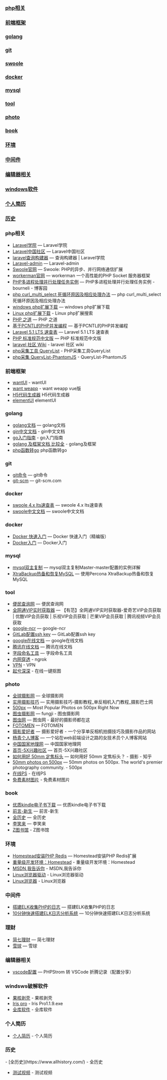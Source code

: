 ### [php相关](#php相关-1)
### [前端框架](#前端框架)
### [golang](#golang)
### [git](#git)
### [swoole](#swoole-1)
### [docker](#docker-1)
### [mysql](#mysql-1)
### [tool](#tool-1)
### [photo](#photo-1)
### [book](#book-1)
### [环境](#环境-1)
### [中间件](#中间件-1)
### [编辑器相关](#编辑器相关-1)
### [windows软件](#windows)
### [个人简历](#个人简历)
### [历史](#历史)

<h3 id='php相关'>php相关</h3>

- [Laravel学院](http://laravelacademy.org/) — Laravel学院
- [Laravel中国社区](http://www.golaravel.com/) — Laravel中国社区
- [laravel查询构建器](http://laravelacademy.org/post/126.html) — 查询构建器 | Laravel学院
- [Laravel-admin](https://laravel-admin.org/docs/zh) — Laravel-admin
- [Swoole官网](http://www.swoole.com/) — Swoole: PHP的异步、并行网络通信扩展
- [workerman官网](http://www.workerman.net/) — workerman 一个高性能的PHP Socket 服务器框架
- [PHP多进程处理并行处理任务实例](http://www.cnblogs.com/bourneli/archive/2012/07/06/2579893.html) — PHP多进程处理并行处理任务实例 - bourneli - 博客园
- [php curl_multi_select 死循环原因及相应处理办法](http://blog.marchtea.com/archives/109) — php curl_multi_select 死循环原因及相应处理办法
- [windows php扩展下载](http://windows.php.net/downloads/pecl/releases/) — windows php扩展下载
- [Linux php扩展下载](http://pecl.php.net/package-search.php) - Linux php扩展搜索
- [PHP 之道](http://laravel-china.github.io/php-the-right-way/) — PHP 之道
- [基于PCNTL的PHP并发编程](http://blog.csdn.net/huyanping/article/details/18280839) — 基于PCNTL的PHP并发编程
- [Laravel 5.1 LTS 速查表](https://cs.phphub.org/#Configuration) — Laravel 5.1 LTS 速查表
- [PHP 标准规范中文版](http://phpfig.p2hp.com/) — PHP 标准规范中文版
- [laravel 社区 Wiki](https://learnku.com/laravel/wikis) - laravel 社区 wiki
- [php采集工具 QueryList](http://querylist.cc/docs/guide/v4/PhantomJS) - PHP采集工具QueryList
- [php采集 QueryList-PhantomJS](https://github.com/jae-jae/QueryList-PhantomJS) - QueryList-PhantomJS

<h3 id='前端框架'>前端框架</h3>

- [wantUI](https://youzan.github.io/vant-weapp/#/intro) - wantUI
- [want weapp](https://vant-contrib.gitee.io/vant/#/zh-CN/quickstart) - want weapp vue版
- [H5代码生成器](http://bbs.magicalcoder.com/) H5代码生成器
- [elementUI](https://element.eleme.cn/2.0/#/zh-CN/component/installation) elementUI

<h3 id='golang'>golang</h3>

- [golang文档](http://www.topgoer.com/) — golang文档
- [gin中文文档](http://wen.topgoer.com/docs/ginkuangjia/ginkuangjia-1c50hfaag99k2) - gin中文文档
- [go入门指南](https://learnku.com/docs/the-way-to-go/book-intro/3560) - go入门指南
- [golang 及框架文档 比较全](http://www.topgoer.com/) - golang及框架
- [php函数转go](https://www.php2golang.com/) php函数转go

<h3 id='git'>git</h3>

- [git命令](https://suyuanen.github.io/2017/02/15/Git指令整理/) — git命令
- [git-scm](https://git-scm.com/book/zh/v2) — git-scm.com


<h3 id='docker'>docker</h3>

- [swoole 4.x lts速查表](https://toxmc.github.io/swoole-cs.github.io/) — swoole 4.x lts速查表
- [swoole中文文档](https://github.com/swoole/swoole-wiki) — swoole中文文档


<h3 id='docker'>docker</h3>

- [Docker 快速入门](http://www.dahouduan.com/2018/08/21/docker-kuai-su-ru-meng/) — Docker 快速入门（精编版）
- [Docker入门](http://www.10tiao.com/html/575/201906/2655824742/1.html) — Docker入门


<h3 id='mysql'>mysql</h3>

- [mysql双主复制](http://www.jbxue.com/article/9705.html) — mysql双主复制Master-master配置的实例详解
- [XtraBackup热备和恢复MySQL](https://willvvv.iteye.com/blog/1544043) — 使用Percona XtraBackup热备和恢复MySQL

<h3 id='tool'>tool</h3>

- [便民查询网](https://www.51240.com/) — 便民查询网
- [全网通VIP实时获取器](http://vip.ufanw.com/) — 【有范】全网通VIP实时获取器-爱奇艺VIP会员获取 | 优酷VIP会员获取 | 乐视VIP会员获取 | 芒果VIP会员获取 | 腾讯视频VIP会员获取
- [google-ncr](http://www.google.com/ncr) — google-ncr
- [GitLab配置ssh key](https://www.cnblogs.com/hafiz/p/8146324.html) — GitLab配置ssh key
- [google在线文档](https://docs.google.com/spreadsheets/u/0/) — google在线文档
- [腾讯在线文档](https://docs.qq.com/desktop/) — 腾讯在线文档
- [字段命名工具](https://unbug.github.io/codelf) — 字段命名工具
- [内网穿透](https://ngrok.com) - ngrok
- [VPN](https://darrenliuwei.github.io/kxsw/) - VPN
- [起兮深深](http://matting.deeplor.com/#/) - 在线一键抠图


<h3 id='photo'>photo</h3>

- [全球摄影网](http://www.g-photography.net/) — 全球摄影网
- [实用摄影技巧](http://www.fsbus.com/) — 实用摄影技巧-摄影教程_单反相机入门教程_摄影巴士网
- [500px](https://500px.com/popular) — Most Popular Photos on 500px Right Now
- [图虫摄影网](https://fungji.tuchong.com/) — fungji - 图虫摄影网
- [图虫网](https://tuchong.com/) — 图虫网 - 最好的摄影师都在这
- [FOTOMEN](http://fotomen.cn/) — FOTOMEN
- [摄影爱好者](http://www.sy2017.com/) — 摄影爱好者 - 一个分享单反相机拍摄技巧及摄影作品的网站
- [杨青个人博客](http://www.yangqq.com/) — 一个站在web前端设计之路的女技术员个人博客网站
- [中国国家地理网](http://www.dili360.com/) — 中国国家地理网
- [首页-5X兴趣社区](http://www.xxxxxbbs.com/index) — 首页-5X兴趣社区
- [如何用好 50mm 定焦标头](http://www.zhihu.com/question/22073785) — 如何用好 50mm 定焦标头？ - 摄影 - 知乎
- [50mm photos on 500px](https://500px.com/search?q=50mm) — 50mm photos on 500px. The world's premier photography community. - 500px
- [在线PS](https://www.photopea.com/) - 在线PS
- [免费素材图片](https://www.pexels.com/zh-cn/) - 免费素材图片


<h3 id='book'>book</h3>

- [优质kindle电子书下载](https://sobooks.cc/) — 优质kindle电子书下载
- [前言-新生](https://b.xinshengdaxue.com/) — 前言-新生
- [全历史](https://www.allhistory.com/) — 全历史
- [李笑来](https://legacy.gitbook.com/@xiaolai) — 李笑来
- [Z图书馆](https://b-ok.org/) - Z图书馆


<h3 id='环境'>环境</h3>

- [Homestead安装PHP Redis](https://segmentfault.com/a/1190000016606114) — Homestead安装PHP Redis扩展
- [重量级开发环境：Homestead](https://xueyuanjun.com/post/20925) - 重量级开发环境：Homestead
- [MSDN,我告诉你](https://msdn.itellyou.cn/) - MSDN,我告诉你
- [Linux浏览器驱动](http://npm.taobao.org/mirrors/chromedriver/) - Linux浏览器驱动
- [Linux浏览器](https://www.ubuntuupdates.org/ppa/google_chrome?dist=stable) - Linux浏览器


<h3 id='中间件'>中间件</h3>

- [搭建ELK收集PHP的日志](https://www.cnblogs.com/zhaijunming5/p/6639553.html) — 搭建ELK收集PHP的日志
- [10分钟快速搭建ELK日志分析系统](http://www.10tiao.com/html/728/201805/2653356031/3.html) — 10分钟快速搭建ELK日志分析系统


<h3 id='理财'>理财</h3>

- [简七理财](http://jane7.com/) — 简七理财
- [雪球](https://xueqiu.com/) — 雪球



<h3 id='编辑器相关'>编辑器相关</h3>

- [vscode配置](https://learnku.com/laravel/t/27041) — PHPStrom 转 VSCode 折腾记录（配置分享）



<h3 id='windows'>windsws破解软件</h3>

- [果核剥壳](https://www.ghpym.com/) - 果核剥壳
- [Iris pro](https://t00y.com/dir/7369060-34766667-b983da) - Iris Pro1.1.9.exe
- [全库软件](https://www.qkuser.com/) - 全库软件


<h3 id='个人简历'>个人简历</h3>

- [个人简历](http://www.gerenjianli.com/) - 个人简历


<h3 id='历史'>历史</h3>
- [全历史](https://www.allhistory.com/) - 全历史

- [测试视频](http://samples.mplayerhq.hu/) - 测试视频
